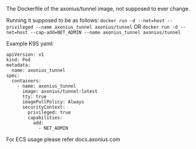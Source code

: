 The Dockerfile of the axonius/tunnel image, not supposed to ever change.

Running it supposed to be as follows:
	`docker run -d --net=host --privileged --name axonius_tunnel axonius/tunnel`
	OR
	`docker run -d --net=host --cap-add=NET_ADMIN --name axonius_tunnel axonius/tunnel`

Example K9S yaml:

    apiVersion: v1
	kind: Pod
	metadata:
	  name: axonius_tunnel
	spec:
	  containers:
	    - name: axonius_tunnel
	      image: axonius/tunnel:latest
	      tty: true
	      imagePullPolicy: Always
	      securityContext:
	        privileged: true
	        capabilities:
	          add:
        	    - NET_ADMIN

For ECS usage please refer docs.axonius.com
